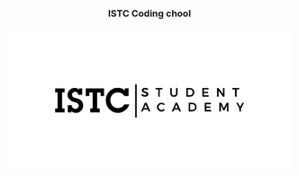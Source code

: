 <h3><p align="center"> ISTC Coding chool </p></h3>

<p align="center"><img src="https://github.com/VanHakobyan/ISTC_Coding_School/blob/master/2ba598f2b4265fb1.png"></p>
